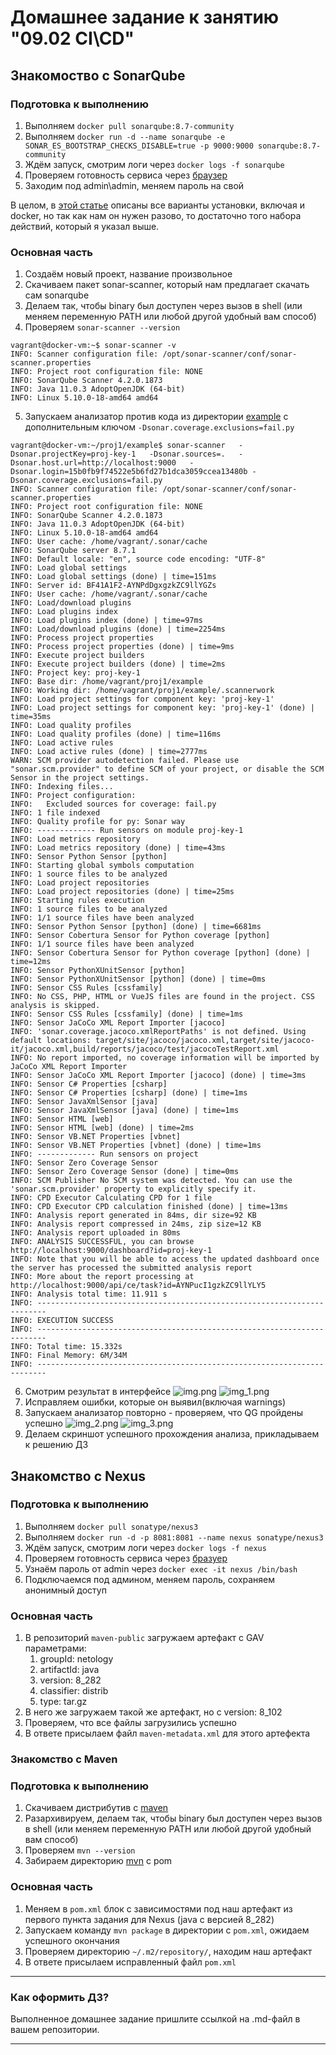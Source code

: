 # Домашнее задание к занятию "09.02 CI\CD"

## Знакомоство с SonarQube

### Подготовка к выполнению

1. Выполняем `docker pull sonarqube:8.7-community`
2. Выполняем `docker run -d --name sonarqube -e SONAR_ES_BOOTSTRAP_CHECKS_DISABLE=true -p 9000:9000 sonarqube:8.7-community`
3. Ждём запуск, смотрим логи через `docker logs -f sonarqube`
4. Проверяем готовность сервиса через [браузер](http://localhost:9000)
5. Заходим под admin\admin, меняем пароль на свой

В целом, в [этой статье](https://docs.sonarqube.org/latest/setup/install-server/) описаны все варианты установки, включая и docker, но так как нам он нужен разово, то достаточно того набора действий, который я указал выше.

### Основная часть

1. Создаём новый проект, название произвольное
2. Скачиваем пакет sonar-scanner, который нам предлагает скачать сам sonarqube
3. Делаем так, чтобы binary был доступен через вызов в shell (или меняем переменную PATH или любой другой удобный вам способ)
4. Проверяем `sonar-scanner --version`
```angular2html
vagrant@docker-vm:~$ sonar-scanner -v
INFO: Scanner configuration file: /opt/sonar-scanner/conf/sonar-scanner.properties
INFO: Project root configuration file: NONE
INFO: SonarQube Scanner 4.2.0.1873
INFO: Java 11.0.3 AdoptOpenJDK (64-bit)
INFO: Linux 5.10.0-18-amd64 amd64
```
5. Запускаем анализатор против кода из директории [example](./example) с дополнительным ключом `-Dsonar.coverage.exclusions=fail.py`
```angular2html
vagrant@docker-vm:~/proj1/example$ sonar-scanner   -Dsonar.projectKey=proj-key-1   -Dsonar.sources=.   -Dsonar.host.url=http://localhost:9000   -Dsonar.login=15b0fb9f74522e5b6fd27b1dca3059ccea13480b -Dsonar.coverage.exclusions=fail.py
INFO: Scanner configuration file: /opt/sonar-scanner/conf/sonar-scanner.properties
INFO: Project root configuration file: NONE
INFO: SonarQube Scanner 4.2.0.1873
INFO: Java 11.0.3 AdoptOpenJDK (64-bit)
INFO: Linux 5.10.0-18-amd64 amd64
INFO: User cache: /home/vagrant/.sonar/cache
INFO: SonarQube server 8.7.1
INFO: Default locale: "en", source code encoding: "UTF-8"
INFO: Load global settings
INFO: Load global settings (done) | time=151ms
INFO: Server id: BF41A1F2-AYNPdDgxgzkZC9llYGZs
INFO: User cache: /home/vagrant/.sonar/cache
INFO: Load/download plugins
INFO: Load plugins index
INFO: Load plugins index (done) | time=97ms
INFO: Load/download plugins (done) | time=2254ms
INFO: Process project properties
INFO: Process project properties (done) | time=9ms
INFO: Execute project builders
INFO: Execute project builders (done) | time=2ms
INFO: Project key: proj-key-1
INFO: Base dir: /home/vagrant/proj1/example
INFO: Working dir: /home/vagrant/proj1/example/.scannerwork
INFO: Load project settings for component key: 'proj-key-1'
INFO: Load project settings for component key: 'proj-key-1' (done) | time=35ms
INFO: Load quality profiles
INFO: Load quality profiles (done) | time=116ms
INFO: Load active rules
INFO: Load active rules (done) | time=2777ms
WARN: SCM provider autodetection failed. Please use "sonar.scm.provider" to define SCM of your project, or disable the SCM Sensor in the project settings.
INFO: Indexing files...
INFO: Project configuration:
INFO:   Excluded sources for coverage: fail.py
INFO: 1 file indexed
INFO: Quality profile for py: Sonar way
INFO: ------------- Run sensors on module proj-key-1
INFO: Load metrics repository
INFO: Load metrics repository (done) | time=43ms
INFO: Sensor Python Sensor [python]
INFO: Starting global symbols computation
INFO: 1 source files to be analyzed
INFO: Load project repositories
INFO: Load project repositories (done) | time=25ms
INFO: Starting rules execution
INFO: 1 source files to be analyzed
INFO: 1/1 source files have been analyzed
INFO: Sensor Python Sensor [python] (done) | time=6681ms
INFO: Sensor Cobertura Sensor for Python coverage [python]
INFO: 1/1 source files have been analyzed
INFO: Sensor Cobertura Sensor for Python coverage [python] (done) | time=12ms
INFO: Sensor PythonXUnitSensor [python]
INFO: Sensor PythonXUnitSensor [python] (done) | time=0ms
INFO: Sensor CSS Rules [cssfamily]
INFO: No CSS, PHP, HTML or VueJS files are found in the project. CSS analysis is skipped.
INFO: Sensor CSS Rules [cssfamily] (done) | time=1ms
INFO: Sensor JaCoCo XML Report Importer [jacoco]
INFO: 'sonar.coverage.jacoco.xmlReportPaths' is not defined. Using default locations: target/site/jacoco/jacoco.xml,target/site/jacoco-it/jacoco.xml,build/reports/jacoco/test/jacocoTestReport.xml
INFO: No report imported, no coverage information will be imported by JaCoCo XML Report Importer
INFO: Sensor JaCoCo XML Report Importer [jacoco] (done) | time=3ms
INFO: Sensor C# Properties [csharp]
INFO: Sensor C# Properties [csharp] (done) | time=1ms
INFO: Sensor JavaXmlSensor [java]
INFO: Sensor JavaXmlSensor [java] (done) | time=1ms
INFO: Sensor HTML [web]
INFO: Sensor HTML [web] (done) | time=2ms
INFO: Sensor VB.NET Properties [vbnet]
INFO: Sensor VB.NET Properties [vbnet] (done) | time=1ms
INFO: ------------- Run sensors on project
INFO: Sensor Zero Coverage Sensor
INFO: Sensor Zero Coverage Sensor (done) | time=0ms
INFO: SCM Publisher No SCM system was detected. You can use the 'sonar.scm.provider' property to explicitly specify it.
INFO: CPD Executor Calculating CPD for 1 file
INFO: CPD Executor CPD calculation finished (done) | time=13ms
INFO: Analysis report generated in 84ms, dir size=92 KB
INFO: Analysis report compressed in 24ms, zip size=12 KB
INFO: Analysis report uploaded in 80ms
INFO: ANALYSIS SUCCESSFUL, you can browse http://localhost:9000/dashboard?id=proj-key-1
INFO: Note that you will be able to access the updated dashboard once the server has processed the submitted analysis report
INFO: More about the report processing at http://localhost:9000/api/ce/task?id=AYNPucI1gzkZC9llYLY5
INFO: Analysis total time: 11.911 s
INFO: ------------------------------------------------------------------------
INFO: EXECUTION SUCCESS
INFO: ------------------------------------------------------------------------
INFO: Total time: 15.332s
INFO: Final Memory: 6M/34M
INFO: ------------------------------------------------------------------------
```
6. Смотрим результат в интерфейсе
![img.png](img.png)
![img_1.png](img_1.png)
7. Исправляем ошибки, которые он выявил(включая warnings)
8. Запускаем анализатор повторно - проверяем, что QG пройдены успешно
![img_2.png](img_2.png)
![img_3.png](img_3.png)
9. Делаем скриншот успешного прохождения анализа, прикладываем к решению ДЗ

## Знакомство с Nexus

### Подготовка к выполнению

1. Выполняем `docker pull sonatype/nexus3`
2. Выполняем `docker run -d -p 8081:8081 --name nexus sonatype/nexus3`
3. Ждём запуск, смотрим логи через `docker logs -f nexus`
4. Проверяем готовность сервиса через [бразуер](http://localhost:8081)
5. Узнаём пароль от admin через `docker exec -it nexus /bin/bash`
6. Подключаемся под админом, меняем пароль, сохраняем анонимный доступ

### Основная часть

1. В репозиторий `maven-public` загружаем артефакт с GAV параметрами:
   1. groupId: netology
   2. artifactId: java
   3. version: 8_282
   4. classifier: distrib
   5. type: tar.gz
2. В него же загружаем такой же артефакт, но с version: 8_102
3. Проверяем, что все файлы загрузились успешно
4. В ответе присылаем файл `maven-metadata.xml` для этого артефекта

### Знакомство с Maven

### Подготовка к выполнению

1. Скачиваем дистрибутив с [maven](https://maven.apache.org/download.cgi)
2. Разархивируем, делаем так, чтобы binary был доступен через вызов в shell (или меняем переменную PATH или любой другой удобный вам способ)
3. Проверяем `mvn --version`
4. Забираем директорию [mvn](./mvn) с pom

### Основная часть

1. Меняем в `pom.xml` блок с зависимостями под наш артефакт из первого пункта задания для Nexus (java с версией 8_282)
2. Запускаем команду `mvn package` в директории с `pom.xml`, ожидаем успешного окончания
3. Проверяем директорию `~/.m2/repository/`, находим наш артефакт
4. В ответе присылаем исправленный файл `pom.xml`

---

### Как оформить ДЗ?

Выполненное домашнее задание пришлите ссылкой на .md-файл в вашем репозитории.

---